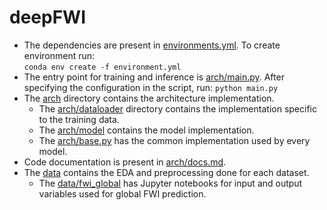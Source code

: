 # deepFWI
* The dependencies are present in [environments.yml](environments.yml). To create environment run:<br>
`conda env create -f environment.yml`
* The entry point for training and inference is [arch/main.py](arch/main.py). After specifying the configuration in the script, run:
`python main.py`
* The [arch](arch) directory contains the architecture implementation.
  * The [arch/dataloader](arch/dataloader) directory contains the implementation specific to the training data.
  * The [arch/model](arch/model) contains the model implementation.
  * The [arch/base.py](arch/base.py) has the common implementation used by every model.
* Code documentation is present in [arch/docs.md](arch/docs.md).
* The [data](data) contains the EDA and preprocessing done for each dataset.
  * The [data/fwi_global](data/fwi_global) has Jupyter notebooks for input and output variables used for global FWI prediction.